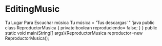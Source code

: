 # EditingMusic
Tu Lugar Para Escuchar música
Tu música = 'Tus descargas'
'''java
public class
ReproductorMusica {
   private boolean
reproduciendo= false;
  }
}
public static void main(String[] args){ReproductorMusica reproductor=new
ReproductorMusica();
